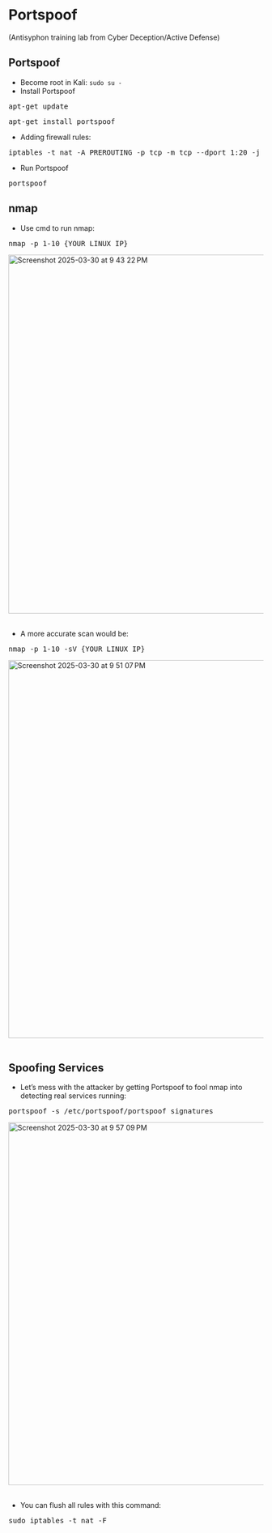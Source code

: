 # Portspoof
(Antisyphon training lab from Cyber Deception/Active Defense)
## Portspoof
- Become root in Kali: ```sudo su -```
- Install Portspoof
<pre>apt-get update</pre>
<pre>apt-get install portspoof</pre>
- Adding firewall rules:
<pre>iptables -t nat -A PREROUTING -p tcp -m tcp --dport 1:20 -j REDIRECT --to-ports 4444</pre>
- Run Portspoof
<pre>portspoof</pre>
## nmap
- Use cmd to run nmap:
<pre>nmap -p 1-10 {YOUR LINUX IP}</pre>
<img width="709" alt="Screenshot 2025-03-30 at 9 43 22 PM" src="https://github.com/user-attachments/assets/019aebb1-0c80-4875-adc9-7fd8cd50abc4" /><br><br>
- A more accurate scan would be:
<pre>nmap -p 1-10 -sV {YOUR LINUX IP}</pre>
<img width="747" alt="Screenshot 2025-03-30 at 9 51 07 PM" src="https://github.com/user-attachments/assets/15e67a22-5c05-4920-aaef-9b21d0067bf3" /><br><br>
## Spoofing Services
- Let’s mess with the attacker by getting Portspoof to fool nmap into detecting real services running:
<pre>portspoof -s /etc/portspoof/portspoof_signatures</pre>
<img width="717" alt="Screenshot 2025-03-30 at 9 57 09 PM" src="https://github.com/user-attachments/assets/9aee84bb-25a0-4a89-9e98-a3eecefe9e5c" /><br><br>
- You can flush all rules with this command:
<pre>sudo iptables -t nat -F</pre>
